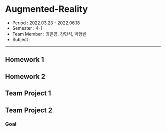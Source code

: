 # Augmented-Reality

- Period : 2022.03.23 - 2022.06.18
- Semester : 4-1
- Team Member : 최은영, 강민석, 박형빈
- Subject : 

---
  
## Homework 1


## Homework 2


## Team Project 1


## Team Project 2

### Goal
